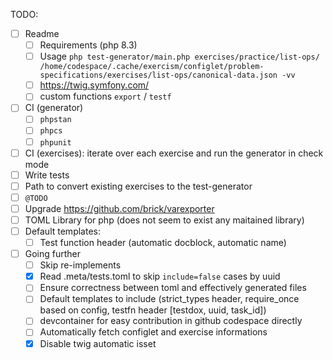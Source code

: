 TODO:
- [ ] Readme
  - [ ] Requirements (php 8.3)
  - [ ] Usage `php test-generator/main.php exercises/practice/list-ops/ /home/codespace/.cache/exercism/configlet/problem-specifications/exercises/list-ops/canonical-data.json -vv`
  - [ ] https://twig.symfony.com/
  - [ ] custom functions `export` / `testf`
- [ ] CI (generator)
  - [ ] `phpstan`
  - [ ] `phpcs`
  - [ ] `phpunit`
- [ ] CI (exercises): iterate over each exercise and run the generator in check mode
- [ ] Write tests
- [ ] Path to convert existing exercises to the test-generator
- [ ] `@TODO`
- [ ] Upgrade https://github.com/brick/varexporter
- [ ] TOML Library for php (does not seem to exist any maitained library)
- [ ] Default templates:
  - [ ] Test function header (automatic docblock, automatic name)
- [ ] Going further
  - [ ] Skip re-implements
  - [x] Read .meta/tests.toml to skip  `include=false` cases by uuid
  - [ ] Ensure correctness between toml and effectively generated files
  - [ ] Default templates to include (strict_types header, require_once based on config, testfn header [testdox, uuid, task_id])
  - [ ] devcontainer for easy contribution in github codespace directly
  - [ ] Automatically fetch configlet and exercise informations
  - [x] Disable twig automatic isset
